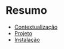 # Resumo

- [Contextualização](./Contexto.md)
- [Projeto](./Projeto.md)
- [Instalação](./Instalação.md)